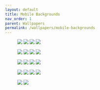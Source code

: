 ```yaml
---
layout: default
title: Mobile Backgrounds
nav_order: 1
parent: Wallpapers
permalink: /wallpapers/mobile-backgrounds
---
```


<div class="container">
  <div class="gallery">
    <figure class="gallery__item gallery__item--1">
      <a href="https://raw.githubusercontent.com/The-Back-Room/Wallpapers/refs/heads/main/mobile/Windows%2011/Windows%2011%20(1).png" target="_blank">
        <img src="https://raw.githubusercontent.com/The-Back-Room/Wallpapers/refs/heads/main/mobile/Windows%2011/Windows%2011%20(1).png" class="gallery__img"></a>
      <a href="https://raw.githubusercontent.com/The-Back-Room/Wallpapers/refs/heads/main/mobile/Windows%2011/Windows%2011%20(2).png" target="_blank">
        <img src="https://raw.githubusercontent.com/The-Back-Room/Wallpapers/refs/heads/main/mobile/Windows%2011/Windows%2011%20(2).png" class="gallery__img"></a>
      <a href="https://raw.githubusercontent.com/The-Back-Room/Wallpapers/refs/heads/main/mobile/Windows%2011/Windows%2011%20(3).png" target="_blank">
        <img src="https://raw.githubusercontent.com/The-Back-Room/Wallpapers/refs/heads/main/mobile/Windows%2011/Windows%2011%20(3).png" class="gallery__img"></a>
      <a href="https://raw.githubusercontent.com/The-Back-Room/Wallpapers/refs/heads/main/mobile/Windows%2011/Windows%2011%20(4).png" target="_blank">
        <img src="https://raw.githubusercontent.com/The-Back-Room/Wallpapers/refs/heads/main/mobile/Windows%2011/Windows%2011%20(4).png" class="gallery__img"></a>
    </figure>
    <figure class="gallery__item gallery__item--2">
      <a href="https://raw.githubusercontent.com/The-Back-Room/Wallpapers/refs/heads/main/mobile/Windows%2011/Windows%2011%20(5).png" target="_blank">
        <img src="https://raw.githubusercontent.com/The-Back-Room/Wallpapers/refs/heads/main/mobile/Windows%2011/Windows%2011%20(5).png" class="gallery__img"></a>
      <a href="https://raw.githubusercontent.com/The-Back-Room/Wallpapers/refs/heads/main/mobile/Windows%2011/Windows%2011%20(6).png" target="_blank">
        <img src="https://raw.githubusercontent.com/The-Back-Room/Wallpapers/refs/heads/main/mobile/Windows%2011/Windows%2011%20(6).png" class="gallery__img"></a>
      <a href="https://raw.githubusercontent.com/The-Back-Room/Wallpapers/refs/heads/main/mobile/Windows%2011/Windows%2011%20(7).png" target="_blank">
        <img src="https://raw.githubusercontent.com/The-Back-Room/Wallpapers/refs/heads/main/mobile/Windows%2011/Windows%2011%20(7).png" class="gallery__img"></a>
      <a href="https://raw.githubusercontent.com/The-Back-Room/Wallpapers/refs/heads/main/mobile/Windows%2011/Windows%2011%20(8).png" target="_blank">
        <img src="https://raw.githubusercontent.com/The-Back-Room/Wallpapers/refs/heads/main/mobile/Windows%2011/Windows%2011%20(8).png" class="gallery__img"></a>
    </figure>
    <figure class="gallery__item gallery__item--3">
      <a href="https://raw.githubusercontent.com/The-Back-Room/Wallpapers/refs/heads/main/mobile/Windows%2011/Windows%2011%20(9).png" target="_blank">
        <img src="https://raw.githubusercontent.com/The-Back-Room/Wallpapers/refs/heads/main/mobile/Windows%2011/Windows%2011%20(9).png" class="gallery__img"></a>
      <a href="https://raw.githubusercontent.com/The-Back-Room/Wallpapers/refs/heads/main/mobile/Windows%2011/Windows%2011%20(10).png" target="_blank">
        <img src="https://raw.githubusercontent.com/The-Back-Room/Wallpapers/refs/heads/main/mobile/Windows%2011/Windows%2011%20(10).png" class="gallery__img"></a>
      <a href="https://raw.githubusercontent.com/The-Back-Room/Wallpapers/refs/heads/main/mobile/Windows%2011/Windows%2011%20(11).png" target="_blank">
        <img src="https://raw.githubusercontent.com/The-Back-Room/Wallpapers/refs/heads/main/mobile/Windows%2011/Windows%2011%20(11).png" class="gallery__img"></a>
      <a href="https://raw.githubusercontent.com/The-Back-Room/Wallpapers/refs/heads/main/mobile/Windows%2011/Windows%2011%20(12).png" target="_blank">
        <img src="https://raw.githubusercontent.com/The-Back-Room/Wallpapers/refs/heads/main/mobile/Windows%2011/Windows%2011%20(12).png" class="gallery__img"></a>
    </figure>
    <figure class="gallery__item gallery__item--4">
      <a href="https://raw.githubusercontent.com/The-Back-Room/Wallpapers/refs/heads/main/mobile/Windows%2011/Windows%2011%20(13).png" target="_blank">
        <img src="https://raw.githubusercontent.com/The-Back-Room/Wallpapers/refs/heads/main/mobile/Windows%2011/Windows%2011%20(13).png" class="gallery__img"></a>
      <a href="https://raw.githubusercontent.com/The-Back-Room/Wallpapers/refs/heads/main/mobile/Windows%2011/Windows%2011%20(14).png" target="_blank">
        <img src="https://raw.githubusercontent.com/The-Back-Room/Wallpapers/refs/heads/main/mobile/Windows%2011/Windows%2011%20(14).png" class="gallery__img"></a>
      <a href="https://raw.githubusercontent.com/The-Back-Room/Wallpapers/refs/heads/main/mobile/Windows%2011/Windows%2011%20(15).png" target="_blank">
        <img src="https://raw.githubusercontent.com/The-Back-Room/Wallpapers/refs/heads/main/mobile/Windows%2011/Windows%2011%20(15).png" class="gallery__img"></a>
      <a href="https://raw.githubusercontent.com/The-Back-Room/Wallpapers/refs/heads/main/mobile/Windows%2011/Windows%2011%20(16).png" target="_blank">
        <img src="https://raw.githubusercontent.com/The-Back-Room/Wallpapers/refs/heads/main/mobile/Windows%2011/Windows%2011%20(16).png" class="gallery__img"></a>
    </figure>
    <figure class="gallery__item gallery__item--5">
      <a href="https://raw.githubusercontent.com/The-Back-Room/Wallpapers/refs/heads/main/mobile/Windows%2011/Windows%2011%20(17).png" target="_blank">
        <img src="https://raw.githubusercontent.com/The-Back-Room/Wallpapers/refs/heads/main/mobile/Windows%2011/Windows%2011%20(17).png" class="gallery__img"></a>
      <a href="https://raw.githubusercontent.com/The-Back-Room/Wallpapers/refs/heads/main/mobile/Windows%2011/Windows%2011%20(18).png" target="_blank">
        <img src="https://raw.githubusercontent.com/The-Back-Room/Wallpapers/refs/heads/main/mobile/Windows%2011/Windows%2011%20(18).png" class="gallery__img"></a>
    </figure>
  </div>
</div>
